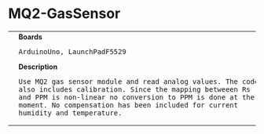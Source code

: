 # MQ2-GasSensor
<table><tr>
<td>
<br><img src="Arduino/MQ2-GasSensor/MQ2-GasSensor-LaunchPadF5529_bb.png" width=320px>
<br><img src="Arduino/MQ2-GasSensor/MQ2-GasSensor_bb.png" width=320px>
</td>
<td>
<b>Boards</b><p><pre>ArduinoUno, LaunchPadF5529</pre></p>
<b>Description</b><p><pre>Use MQ2 gas sensor module and read analog values. The code
also includes calibration. Since the mapping betweeen Rs
and PPM is non-linear no conversion to PPM is done at the
moment. No compensation has been included for current
humidity and temperature.
</pre></p>
</td>
</tr></table>

